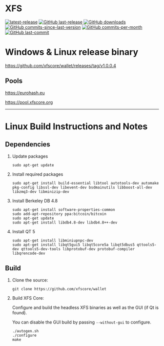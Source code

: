 XFS
===============

[![latest-release](https://img.shields.io/github/release/xfscore/wallet)](https://github.com/xfscore/releases)
[![GitHub last-release](https://img.shields.io/github/release-date/xfscore/wallet)](https://github.com/xfscore/wallet/releases)
[![GitHub downloads](https://img.shields.io/github/downloads/xfscore/wallet/total)](https://github.com/xfscore/wallet/releases)
[![GitHub commits-since-last-version](https://img.shields.io/github/commits-since/xfscore/wallet/latest/master)](https://github.com/xfscore/wallet/graphs/commit-activity)
[![GitHub commits-per-month](https://img.shields.io/github/commit-activity/m/xfscore/wallet)](https://github.com/xfscore/wallet/graphs/code-frequency)
[![GitHub last-commit](https://img.shields.io/github/last-commit/xfscore/wallet)](https://github.com/xfscore/wallet/commits/master)

# Windows & Linux release binary

https://github.com/xfscore/wallet/releases/tag/v1.0.0.4

## Pools

https://eurohash.eu

https://pool.xfscore.org

----------------------

Linux Build Instructions and Notes
==================================

Dependencies
----------------------
1.  Update packages

        sudo apt-get update

2.  Install required packages

        sudo apt-get install build-essential libtool autotools-dev automake pkg-config libssl-dev libevent-dev bsdmainutils libboost-all-dev libzmq3-dev libminizip-dev

3.  Install Berkeley DB 4.8

        sudo apt-get install software-properties-common
        sudo add-apt-repository ppa:bitcoin/bitcoin
        sudo apt-get update
        sudo apt-get install libdb4.8-dev libdb4.8++-dev

4.  Install QT 5

        sudo apt-get install libminiupnpc-dev
        sudo apt-get install libqt5gui5 libqt5core5a libqt5dbus5 qttools5-dev qttools5-dev-tools libprotobuf-dev protobuf-compiler libqrencode-dev

Build
----------------------
1.  Clone the source:

        git clone https://github.com/xfscore/wallet

2.  Build XFS Core:

    Configure and build the headless XFS binaries as well as the GUI (if Qt is found).

    You can disable the GUI build by passing `--without-gui` to configure.
        
        ./autogen.sh
        ./configure
        make


